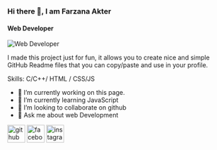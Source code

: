 ### Hi there 👋, I am Farzana Akter
#### Web Developer
![Web Developer](https://scontent.fdac134-1.fna.fbcdn.net/v/t39.30808-1/312821322_145792608170443_649148037915885923_n.jpg?stp=dst-jpg_s200x200&_nc_cat=104&ccb=1-7&_nc_sid=0ecb9b&_nc_eui2=AeHf_SUpoaZD8GVppEQEhaXiSTVI23W1CmRJNUjbdbUKZP2ZESiaAf6blSGApvwkZfjazsulNmRYrCI1zLRKV4yX&_nc_ohc=7XK3NGmViKQQ7kNvgHFRA-F&_nc_zt=24&_nc_ht=scontent.fdac134-1.fna&_nc_gid=AqdZb0dAwcq4be8yCJBI3qe&oh=00_AYD6bHLrD5TQGM8N9dC8xOGhsgUfnHkzjPn0hkCWqxS8cw&oe=6736117B)

I made this project just for fun, it allows you to create nice and simple GitHub Readme files that you can copy/paste and use in your profile.

Skills: C/C++/ HTML / CSS/JS

- 🔭 I’m currently working on this page. 
- 🌱 I’m currently learning JavaScript 
- 👯 I’m looking to collaborate on github 
- 💬 Ask me about web Development 


[<img src='https://cdn.jsdelivr.net/npm/simple-icons@3.0.1/icons/github.svg' alt='github' height='40'>](https://github.com/https://github.com/Farzana3792)  [<img src='https://cdn.jsdelivr.net/npm/simple-icons@3.0.1/icons/facebook.svg' alt='facebook' height='40'>](https://www.facebook.com/https://www.facebook.com/profile.php?id=100082191138450)  [<img src='https://cdn.jsdelivr.net/npm/simple-icons@3.0.1/icons/instagram.svg' alt='instagram' height='40'>](https://www.instagram.com/https://www.instagram.com/farzanamim1408/profilecard/?igsh=MXRyZGZ4cGozb29wbQ==/)  

